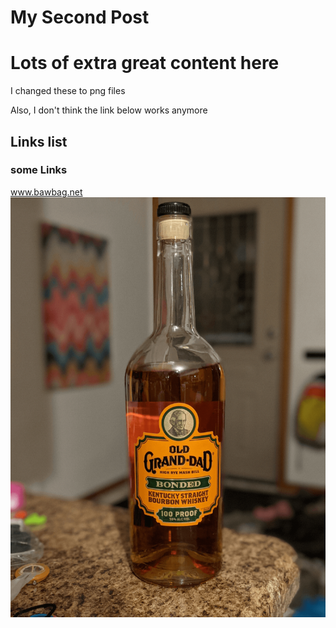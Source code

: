# My Second Post

# Lots of extra great content here
I changed these to png files

Also, I don't think the link below works anymore
## Links list
### some Links
www.bawbag.net
![a bottle of old granddad whiskey](/fullc.png)

